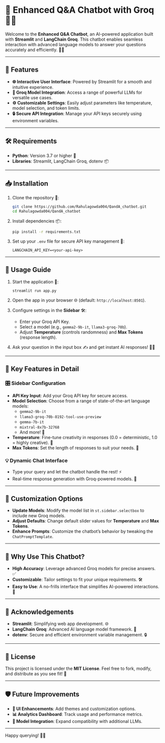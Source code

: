 
# 🌟 Enhanced Q&A Chatbot with Groq 🧠💬

Welcome to the **Enhanced Q&A Chatbot**, an AI-powered application built with **Streamlit** and **LangChain Groq**. This chatbot enables seamless interaction with advanced language models to answer your questions accurately and efficiently. 🎯✨

---

## 🚀 Features

- **🌐 Interactive User Interface**: Powered by Streamlit for a smooth and intuitive experience.
- **🤖 Groq Model Integration**: Access a range of powerful LLMs for versatile use cases.
- **⚙️ Customizable Settings**: Easily adjust parameters like temperature, model selection, and token limits.
- **🔒 Secure API Integration**: Manage your API keys securely using environment variables.

---

## 🛠️ Requirements

- **Python**: Version 3.7 or higher 🐍
- **Libraries**: Streamlit, LangChain Groq, dotenv 📦

---

## 📥 Installation

1. Clone the repository 📂:
   ```bash
   git clone https://github.com/Rahulagowda004/QandA_chatbot.git
   cd Rahulagowda004/QandA_chatbot
   ```

2. Install dependencies 📦:
   ```bash
   pip install -r requirements.txt
   ```

3. Set up your `.env` file for secure API key management 🔑:
   ```
   LANGCHAIN_API_KEY=<your-api-key>
   ```

---

## 📖 Usage Guide

1. Start the application 🚀:
   ```bash
   streamlit run app.py
   ```

2. Open the app in your browser 🌐 (default: `http://localhost:8501`).

3. Configure settings in the **Sidebar** 🛠️:
   - Enter your Groq API Key.
   - Select a model (e.g., `gemma2-9b-it`, `llama3-groq-70b`).
   - Adjust **Temperature** (controls randomness) and **Max Tokens** (response length).

4. Ask your question in the input box ✍️ and get instant AI responses! 🤖✨

---

## 🧩 Key Features in Detail

### 🎛️ Sidebar Configuration
- **API Key Input**: Add your Groq API key for secure access.
- **Model Selection**: Choose from a range of state-of-the-art language models:
  - `gemma2-9b-it`
  - `llama3-groq-70b-8192-tool-use-preview`
  - `gemma-7b-it`
  - `mixtral-8x7b-32768`
  - And more! 🚀
- **Temperature**: Fine-tune creativity in responses (0.0 = deterministic, 1.0 = highly creative). 🎨
- **Max Tokens**: Set the length of responses to suit your needs. 📝

### 💡 Dynamic Chat Interface
- Type your query and let the chatbot handle the rest! ⚡
- Real-time response generation with Groq-powered models. 🧠

---

## 🔧 Customization Options

- **Update Models**: Modify the model list in `st.sidebar.selectbox` to include new Groq models.
- **Adjust Defaults**: Change default slider values for **Temperature** and **Max Tokens**.
- **Enhance Prompts**: Customize the chatbot’s behavior by tweaking the `ChatPromptTemplate`.

---

## 🌟 Why Use This Chatbot?

- **High Accuracy**: Leverage advanced Groq models for precise answers. ✅
- **Customizable**: Tailor settings to fit your unique requirements. 🛠️
- **Easy to Use**: A no-frills interface that simplifies AI-powered interactions. 🎉

---

## 📜 Acknowledgements

- **Streamlit**: Simplifying web app development. 🌐
- **LangChain Groq**: Advanced AI language model framework. 🤖
- **dotenv**: Secure and efficient environment variable management. 🔒

---

## 📝 License

This project is licensed under the **MIT License**. Feel free to fork, modify, and distribute as you see fit! 🎉

---

## 🛡️ Future Improvements

- **🎨 UI Enhancements**: Add themes and customization options.
- **📊 Analytics Dashboard**: Track usage and performance metrics.
- **🔗 Model Integration**: Expand compatibility with additional LLMs.

---

Happy querying! 🚀💬
